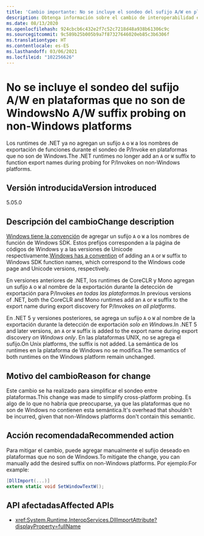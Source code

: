 ```yaml
---
title: 'Cambio importante: No se incluye el sondeo del sufijo A/W en plataformas que no son de Windows'
description: Obtenga información sobre el cambio de interoperabilidad en .NET 5, donde los sufijos ya no se agregan a los nombres de exportación de función durante el sondeo de P/Invoke en plataformas que no son de Windows.
ms.date: 08/13/2020
ms.openlocfilehash: 924cbcb6c432e2f7c52c7218d48a938b61306c9c
ms.sourcegitcommit: 9c589b25b005b9a7f87327646020eb85c3b6306f
ms.translationtype: HT
ms.contentlocale: es-ES
ms.lasthandoff: 03/06/2021
ms.locfileid: "102256626"
---
```

# <a name="no-aw-suffix-probing-on-non-windows-platforms"></a><span data-ttu-id="69ea3-103">No se incluye el sondeo del sufijo A/W en plataformas que no son de Windows</span><span class="sxs-lookup"><span data-stu-id="69ea3-103">No A/W suffix probing on non-Windows platforms</span></span>

<span data-ttu-id="69ea3-104">Los runtimes de .NET ya no agregan un sufijo `A` o `W` a los nombres de exportación de funciones durante el sondeo de P/Invoke en plataformas que no son de Windows.</span><span class="sxs-lookup"><span data-stu-id="69ea3-104">The .NET runtimes no longer add an `A` or `W` suffix to function export names during probing for P/Invokes on non-Windows platforms.</span></span>

## <a name="version-introduced"></a><span data-ttu-id="69ea3-105">Versión introducida</span><span class="sxs-lookup"><span data-stu-id="69ea3-105">Version introduced</span></span>

<span data-ttu-id="69ea3-106">5.0</span><span class="sxs-lookup"><span data-stu-id="69ea3-106">5.0</span></span>

## <a name="change-description"></a><span data-ttu-id="69ea3-107">Descripción del cambio</span><span class="sxs-lookup"><span data-stu-id="69ea3-107">Change description</span></span>

<span data-ttu-id="69ea3-108">[Windows tiene la convención](/windows/win32/intl/conventions-for-function-prototypes) de agregar un sufijo `A` o `W` a los nombres de función de Windows SDK. Estos prefijos corresponden a la página de códigos de Windows y a las versiones de Unicode respectivamente.</span><span class="sxs-lookup"><span data-stu-id="69ea3-108">[Windows has a convention](/windows/win32/intl/conventions-for-function-prototypes) of adding an `A` or `W` suffix to Windows SDK function names, which correspond to the Windows code page and Unicode versions, respectively.</span></span>

<span data-ttu-id="69ea3-109">En versiones anteriores de .NET, los runtimes de CoreCLR y Mono agregan un sufijo `A` o `W` al nombre de la exportación durante la detección de exportación para P/Invokes *en todas las plataformas*.</span><span class="sxs-lookup"><span data-stu-id="69ea3-109">In previous versions of .NET, both the CoreCLR and Mono runtimes add an `A` or `W` suffix to the export name during export discovery for P/Invokes *on all platforms*.</span></span>

<span data-ttu-id="69ea3-110">En .NET 5 y versiones posteriores, se agrega un sufijo `A` o `W` al nombre de la exportación durante la detección de exportación *solo en Windows*.</span><span class="sxs-lookup"><span data-stu-id="69ea3-110">In .NET 5 and later versions, an `A` or `W` suffix is added to the export name during export discovery *on Windows only*.</span></span> <span data-ttu-id="69ea3-111">En las plataformas UNIX, no se agrega el sufijo.</span><span class="sxs-lookup"><span data-stu-id="69ea3-111">On Unix platforms, the suffix is not added.</span></span> <span data-ttu-id="69ea3-112">La semántica de los runtimes en la plataforma de Windows no se modifica.</span><span class="sxs-lookup"><span data-stu-id="69ea3-112">The semantics of both runtimes on the Windows platform remain unchanged.</span></span>

## <a name="reason-for-change"></a><span data-ttu-id="69ea3-113">Motivo del cambio</span><span class="sxs-lookup"><span data-stu-id="69ea3-113">Reason for change</span></span>

<span data-ttu-id="69ea3-114">Este cambio se ha realizado para simplificar el sondeo entre plataformas.</span><span class="sxs-lookup"><span data-stu-id="69ea3-114">This change was made to simplify cross-platform probing.</span></span> <span data-ttu-id="69ea3-115">Es algo de lo que no habría que preocuparse, ya que las plataformas que no son de Windows no contienen esta semántica.</span><span class="sxs-lookup"><span data-stu-id="69ea3-115">It's overhead that shouldn't be incurred, given that non-Windows platforms don't contain this semantic.</span></span>

## <a name="recommended-action"></a><span data-ttu-id="69ea3-116">Acción recomendada</span><span class="sxs-lookup"><span data-stu-id="69ea3-116">Recommended action</span></span>

<span data-ttu-id="69ea3-117">Para mitigar el cambio, puede agregar manualmente el sufijo deseado en plataformas que no son de Windows.</span><span class="sxs-lookup"><span data-stu-id="69ea3-117">To mitigate the change, you can manually add the desired suffix on non-Windows platforms.</span></span> <span data-ttu-id="69ea3-118">Por ejemplo:</span><span class="sxs-lookup"><span data-stu-id="69ea3-118">For example:</span></span>

```csharp
[DllImport(...)]
extern static void SetWindowTextW();
```

## <a name="affected-apis"></a><span data-ttu-id="69ea3-119">API afectadas</span><span class="sxs-lookup"><span data-stu-id="69ea3-119">Affected APIs</span></span>

- <xref:System.Runtime.InteropServices.DllImportAttribute?displayProperty=fullName>

<!--

### Affected APIs

- `T:System.Runtime.InteropServices.DllImportAttribute`

### Category

Interop

-->
